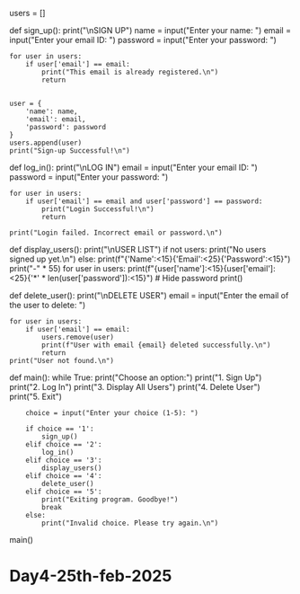 users = []

def sign_up():
    print("\nSIGN UP")
    name = input("Enter your name: ")
    email = input("Enter your email ID: ")
    password = input("Enter your password: ")

    
    for user in users:
        if user['email'] == email:
            print("This email is already registered.\n")
            return
    
    
    user = {
        'name': name,
        'email': email,
        'password': password
    }
    users.append(user)
    print("Sign-up Successful!\n")


def log_in():
    print("\nLOG IN")
    email = input("Enter your email ID: ")
    password = input("Enter your password: ")

    
    for user in users:
        if user['email'] == email and user['password'] == password:
            print("Login Successful!\n")
            return
    
    print("Login failed. Incorrect email or password.\n")


def display_users():
    print("\nUSER LIST")
    if not users:
        print("No users signed up yet.\n")
    else:
        print(f"{'Name':<15}{'Email':<25}{'Password':<15}")
        print("-" * 55)
        for user in users:
            print(f"{user['name']:<15}{user['email']:<25}{'*' * len(user['password']):<15}")  # Hide password
        print()


def delete_user():
    print("\nDELETE USER")
    email = input("Enter the email of the user to delete: ")
    
    for user in users:
        if user['email'] == email:
            users.remove(user)
            print(f"User with email {email} deleted successfully.\n")
            return
    print("User not found.\n")


def main():
    while True:
        print("Choose an option:")
        print("1. Sign Up")
        print("2. Log In")
        print("3. Display All Users")
        print("4. Delete User")
        print("5. Exit")
        
        choice = input("Enter your choice (1-5): ")
        
        if choice == '1':
            sign_up()
        elif choice == '2':
            log_in()
        elif choice == '3':
            display_users()
        elif choice == '4':
            delete_user()
        elif choice == '5':
            print("Exiting program. Goodbye!")
            break
        else:
            print("Invalid choice. Please try again.\n")


main()
# Day4-25th-feb-2025
